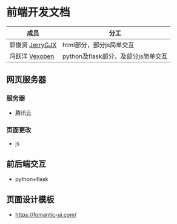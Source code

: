 # 前端开发文档
| 成员                                           | 分工             |
| ---------------------------------------------- | ---------------- |
| 郭俊贤 [JerryGJX](https://github.com/JerryGJX) | html部分，部分js简单交互 |
| 冯跃洋 [Vexoben](https://github.com/Vexoben)   | python及flask部分，及部分js简单交互 |


## 网页服务器
### 服务器
- 腾讯云

### 页面更改
- js

## 前后端交互
- python+flask

## 页面设计模板
- https://fomantic-ui.com/



